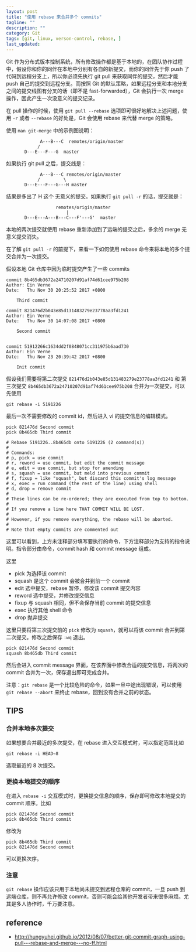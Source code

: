 ```yaml
---
layout: post
title: "使用 rebase 来合并多个 commits"
tagline: ""
description: ""
category: Git
tags: [git, linux, verson-control, rebase, ]
last_updated:
---
```


Git 作为分布式版本控制系统，所有修改操作都是基于本地的，在团队协作过程中，假设你和你的同伴在本地中分别有各自的新提交，而你的同伴先于你 push 了代码到远程分支上，所以你必须先执行 git pull 来获取同伴的提交，然后才能 push 自己的提交到远程分支。而按照 Git 的默认策略，如果远程分支和本地分支之间的提交线图有分叉的话（即不是 fast-forwarded），Git 会执行一次 merge 操作，因此产生一次没意义的提交记录。

在 pull 操作的时候，使用 `git pull --rebase` 选项即可很好地解决上述问题，使用 `-r` 或者 `--rebase` 的好处是，Git 会使用 rebase 来代替 merge 的策略。

使用 `man git-merge` 中的示例图说明：

                 A---B---C  remotes/origin/master
                /
           D---E---F---G  master

如果执行 git pull 之后，提交线是：

                 A---B---C remotes/origin/master
                /         \
           D---E---F---G---H master

结果是多出了 H 这个 无意义的提交。如果执行 `git pull -r` 的话，提交就是：

                       remotes/origin/master
                           |
           D---E---A---B---C---F'---G'  master

本地的两次提交就使用 rebase 重新添加到了远端的提交之后，多余的 merge 无意义提交消失。

在了解 `git pull -r` 的前提下，来看一下如何使用 rebase 命令来将本地的多个提交合并为一次提交。

假设本地 Git 仓库中因为临时提交产生了一些 commits


    commit 8b465db3672a24710207d91af74d61cee975b208
    Author: Ein Verne
    Date:   Thu Nov 30 20:25:52 2017 +0800

        Third commit

    commit 821476d2b043e85d131483279e23778aa3fd1241
    Author: Ein Verne
    Date:   Thu Nov 30 14:07:08 2017 +0800

        Second commit


    commit 51912266c1634dd2f0848071cc311975b6aad730
    Author: Ein Verne
    Date:   Thu Nov 23 20:39:42 2017 +0800

        Init commit

假设我们需要将第二次提交 `821476d2b043e85d131483279e23778aa3fd1241` 和 第三次提交 `8b465db3672a24710207d91af74d61cee975b208` 合并为一次提交，可以先使用

    git rebase -i 5191226

最后一次不需要修改的 commit id，然后进入 vi 的提交信息的编辑模式。

    pick 821476d Second commit
    pick 8b465db Third commit

    # Rebase 5191226..8b465db onto 5191226 (2 command(s))
    #
    # Commands:
    # p, pick = use commit
    # r, reword = use commit, but edit the commit message
    # e, edit = use commit, but stop for amending
    # s, squash = use commit, but meld into previous commit
    # f, fixup = like "squash", but discard this commit's log message
    # x, exec = run command (the rest of the line) using shell
    # d, drop = remove commit
    #
    # These lines can be re-ordered; they are executed from top to bottom.
    #
    # If you remove a line here THAT COMMIT WILL BE LOST.
    #
    # However, if you remove everything, the rebase will be aborted.
    #
    # Note that empty commits are commented out

这里可以看到，上方未注释部分填写要执行的命令，下方注释部分为支持的指令说明。指令部分由命令，commit hash 和 commit message 组成。

这里

- pick 为选择该 commit
- squash 是这个 commit 会被合并到前一个 commit
- edit 选中提交，rebase 暂停，修改该 commit 提交内容
- reword 选中提交，并修改提交信息
- fixup 与 squash 相同，但不会保存当前 commit 的提交信息
- exec 执行其他 shell 命令
- drop 抛弃提交

这里只要将第三次提交前的 `pick` 修改为 `squash`，就可以将该 commit 合并到第二次提交。修改之后保存 `:wq` 退出。


    pick 821476d Second commit
    squash 8b465db Third commit

然后会进入 commit message 界面，在该界面中修改合适的提交信息，将两次的 commit 合并为一次，保存退出即可完成合并。

注意：`git rebase` 是一个比较危险的命令，如果一旦中途出现错误，可以使用 `git rebase --abort` 来终止 rebase，回到没有合并之前的状态。

## TIPS

### 合并本地多次提交
如果想要合并最近的多次提交，在 rebase 进入交互模式时，可以指定范围比如

    git rebase -i HEAD~8

选取最近的 8 次提交。

### 更换本地提交的顺序
在进入 `rebase -i` 交互模式时，更换提交信息的顺序，保存即可修改本地提交的 commit 顺序。比如

    pick 821476d Second commit
    pick 8b465db Third commit

修改为

    pick 8b465db Third commit
    pick 821476d Second commit

可以更换次序。

### 注意
`git rebase` 操作应该只用于本地尚未提交到远程仓库的 commit，一旦 push 到远端仓库，则不再允许修改 commit，否则可能会给其他开发者带来很多麻烦。尤其是多人协作时，千万要注意。


## reference

- <http://hungyuhei.github.io/2012/08/07/better-git-commit-graph-using-pull---rebase-and-merge---no-ff.html>
